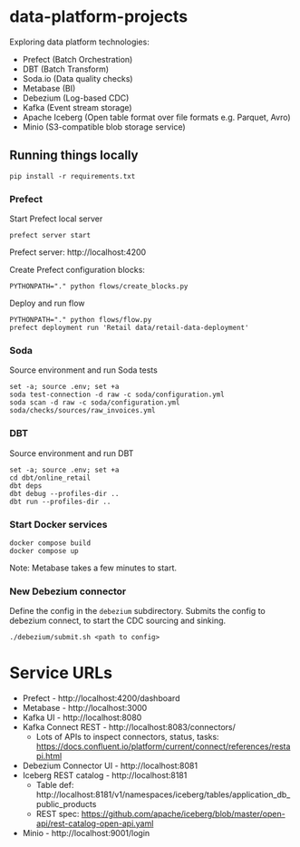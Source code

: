 # data-platform-projects

Exploring data platform technologies:

- Prefect (Batch Orchestration)
- DBT (Batch Transform)
- Soda.io (Data quality checks)
- Metabase (BI)
- Debezium (Log-based CDC)
- Kafka (Event stream storage)
- Apache Iceberg (Open table format over file formats e.g. Parquet, Avro)
- Minio (S3-compatible blob storage service)


## Running things locally
```
pip install -r requirements.txt
```

### Prefect
Start Prefect local server
```
prefect server start
```
Prefect server: http://localhost:4200

Create Prefect configuration blocks:
```
PYTHONPATH="." python flows/create_blocks.py
```

Deploy and run flow
```
PYTHONPATH="." python flows/flow.py
prefect deployment run 'Retail data/retail-data-deployment'
```

### Soda
Source environment and run Soda tests
```
set -a; source .env; set +a
soda test-connection -d raw -c soda/configuration.yml
soda scan -d raw -c soda/configuration.yml soda/checks/sources/raw_invoices.yml
```

### DBT
Source environment and run DBT
```
set -a; source .env; set +a
cd dbt/online_retail
dbt deps
dbt debug --profiles-dir ..
dbt run --profiles-dir ..
```

### Start Docker services

```
docker compose build
docker compose up
```

Note: Metabase takes a few minutes to start.

### New Debezium connector

Define the config in the `debezium` subdirectory. Submits the config to debezium connect,
to start the CDC sourcing and sinking.

```
./debezium/submit.sh <path to config>
```

# Service URLs
- Prefect - http://localhost:4200/dashboard
- Metabase - http://localhost:3000
- Kafka UI - http://localhost:8080
- Kafka Connect REST - http://localhost:8083/connectors/
    - Lots of APIs to inspect connectors, status, tasks: https://docs.confluent.io/platform/current/connect/references/restapi.html
- Debezium Connector UI - http://localhost:8081
- Iceberg REST catalog - http://localhost:8181
    - Table def: http://localhost:8181/v1/namespaces/iceberg/tables/application_db_public_products
    - REST spec: https://github.com/apache/iceberg/blob/master/open-api/rest-catalog-open-api.yaml
- Minio - http://localhost:9001/login